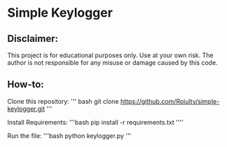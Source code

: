# Simple Keylogger

## Disclaimer:

This project is for educational purposes only. Use at your own risk. The author is not responsible for any misuse or damage caused by this code.

## How-to:

Clone this repository:
''' bash
git clone https://github.com/Roiulty/simple-keylogger.git
'''

Install Requirements:
'''bash
pip install -r requirements.txt
''''

Run the file:
'''bash
python keylogger.py
'''